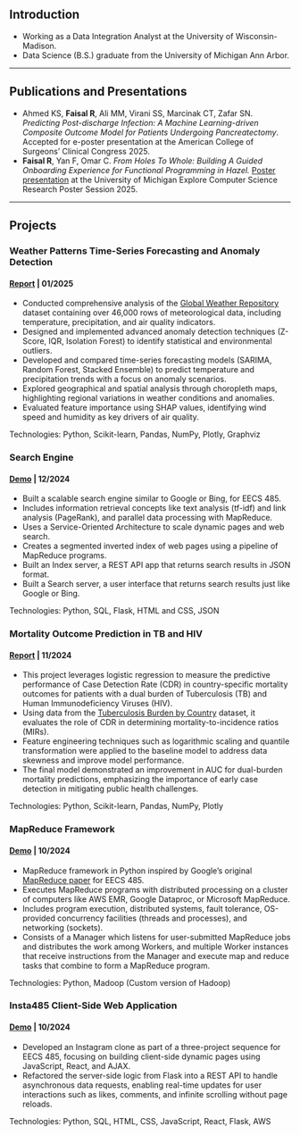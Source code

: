 ## Introduction

- Working as a Data Integration Analyst at the University of Wisconsin-Madison.
- Data Science (B.S.) graduate from the University of Michigan Ann Arbor.

---

## Publications and Presentations

- Ahmed KS, **Faisal R**, Ali MM, Virani SS, Marcinak CT, Zafar SN. *Predicting Post-discharge Infection: A Machine Learning-driven Composite Outcome Model for Patients Undergoing Pancreatectomy*. Accepted for e-poster presentation at the American College of Surgeons’ Clinical Congress 2025.
- **Faisal R**, Yan F, Omar C. *From Holes To Whole: Building A Guided Onboarding Experience for Functional Programming in Hazel.*
[Poster presentation](https://drive.google.com/file/d/161VTlf0VTTH99A6JV_RWtrAfuYqzRfBO/view?usp=sharing) at the University of Michigan Explore Computer Science Research Poster Session 2025.


---

## Projects

### Weather Patterns Time-Series Forecasting and Anomaly Detection
#### [Report](https://reevafaisal.github.io/weather_predictions/index.html) | 01/2025

- Conducted comprehensive analysis of the [Global Weather Repository](https://www.kaggle.com/datasets/nelgiriyewithana/global-weather-repository/data) dataset containing over 46,000 rows of meteorological data, including temperature, precipitation, and air quality indicators.
- Designed and implemented advanced anomaly detection techniques (Z-Score, IQR, Isolation Forest) to identify statistical and environmental outliers.
- Developed and compared time-series forecasting models (SARIMA, Random Forest, Stacked Ensemble) to predict temperature and precipitation trends with a focus on anomaly scenarios.
- Explored geographical and spatial analysis through choropleth maps, highlighting regional variations in weather conditions and anomalies.
- Evaluated feature importance using SHAP values, identifying wind speed and humidity as key drivers of air quality.

Technologies: Python, Scikit-learn, Pandas, NumPy, Plotly, Graphviz

### Search Engine
#### [Demo](https://reevafaisal.github.io/SearchEngine/) | 12/2024

- Built a scalable search engine similar to Google or Bing, for EECS 485.
- Includes information retrieval concepts like text analysis (tf-idf) and link analysis (PageRank), and parallel data processing with MapReduce.
- Uses a Service-Oriented Architecture to scale dynamic pages and web search.
- Creates a segmented inverted index of web pages using a pipeline of MapReduce programs.
- Built an Index server, a REST API app that returns search results in JSON format.
- Built a Search server, a user interface that returns search results just like Google or Bing.
    
Technologies: Python, SQL, Flask, HTML and CSS, JSON

### Mortality Outcome Prediction in TB and HIV  
#### [Report](https://reevafaisal.github.io/Performance-Predictions-in-TB-HIV/index.html) | 11/2024 
- This project leverages logistic regression to measure the predictive performance of Case Detection Rate (CDR) in country-specific mortality outcomes for patients with a dual burden of Tuberculosis (TB) and Human Immunodeficiency Viruses (HIV). 
- Using data from the [Tuberculosis Burden by Country](https://public.tableau.com/app/sample-data/TB_Burden_Country.csv?_gl=1*jep8cy*_ga*MTk5ODg2MTIzMi4xNzMxOTM4NzQx*_ga_8YLN0SNXVS*MTczMjU0MjY2OS42LjEuMTczMjU0MjgyNC4wLjAuMA..) dataset, it evaluates the role of CDR in determining mortality-to-incidence ratios (MIRs).
- Feature engineering techniques such as logarithmic scaling and quantile transformation were applied to the baseline model to address data skewness and improve model performance.
- The final model demonstrated an improvement in AUC for dual-burden mortality predictions, emphasizing the importance of early case detection in mitigating public health challenges.

Technologies: Python, Scikit-learn, Pandas, NumPy, Plotly 

### MapReduce Framework
#### [Demo](https://reevafaisal.github.io/MapReduce/) | 10/2024

- MapReduce framework in Python inspired by Google’s original [MapReduce paper](https://static.googleusercontent.com/media/research.google.com/en//archive/mapreduce-osdi04.pdf) for EECS 485.
- Executes MapReduce programs with distributed processing on a cluster of computers like AWS EMR, Google Dataproc, or Microsoft MapReduce.
- Includes program execution, distributed systems, fault tolerance, OS-provided concurrency facilities (threads and processes), and networking (sockets).
- Consists of a Manager which listens for user-submitted MapReduce jobs and distributes the work among Workers, and multiple Worker instances that receive instructions from the Manager and execute map and reduce tasks that combine to form a MapReduce program.

Technologies: Python, Madoop (Custom version of Hadoop)

### Insta485 Client-Side Web Application
#### [Demo](https://reevafaisal.github.io/Insta485/) | 10/2024  
- Developed an Instagram clone as part of a three-project sequence for EECS 485, focusing on building client-side dynamic pages using JavaScript, React, and AJAX.
- Refactored the server-side logic from Flask into a REST API to handle asynchronous data requests, enabling real-time updates for user interactions such as likes, comments, and infinite scrolling without page reloads.

Technologies: Python, SQL, HTML, CSS, JavaScript, React, Flask, AWS 
